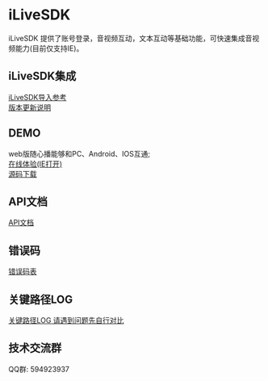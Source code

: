 # iLiveSDK
iLiveSDK 提供了账号登录，音视频互动，文本互动等基础功能，可快速集成音视频能力(目前仅支持IE)。

## iLiveSDK集成
[iLiveSDK导入参考](https://github.com/zhaoyang21cn/iLiveSDK_Web_Demos/blob/master/doc/iLiveSDK_README.md)<br/>
[版本更新说明](https://github.com/zhaoyang21cn/iLiveSDK_Web_Demos/blob/master/doc/iLiveSDK_ChangeList.md)

## DEMO
web版随心播能够和PC、Android、IOS互通;  
[在线体验(IE打开)](https://sxb.qcloud.com/webdemo/index.html)  
[源码下载](https://github.com/zhaoyang21cn/ILiveSDK_Web_Demos/tree/master/suixinbo)  

## API文档
[API文档](https://zhaoyang21cn.github.io/ilivesdk_help/web_help/)

## 错误码
[错误码表](https://github.com/zhaoyang21cn/ILiveSDK_Android_Demos/blob/master/doc/ILiveSDK/error.md)

## 关键路径LOG
[关键路径LOG 请遇到问题先自行对比](https://github.com/zhaoyang21cn/suixinbo_doc/blob/master/doc2/log.md)

## 技术交流群
QQ群: 594923937

